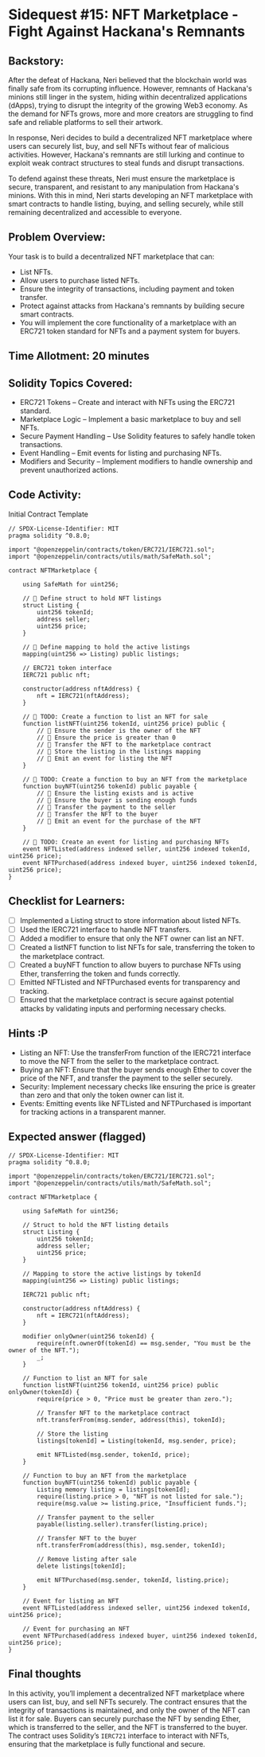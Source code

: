 # Sidequest #15: NFT Marketplace - Fight Against Hackana's Remnants

## Backstory:

After the defeat of Hackana, Neri believed that the blockchain world was finally safe from its corrupting influence. However, remnants of Hackana's minions still linger in the system, hiding within decentralized applications (dApps), trying to disrupt the integrity of the growing Web3 economy. As the demand for NFTs grows, more and more creators are struggling to find safe and reliable platforms to sell their artwork.

In response, Neri decides to build a decentralized NFT marketplace where users can securely list, buy, and sell NFTs without fear of malicious activities. However, Hackana's remnants are still lurking and continue to exploit weak contract structures to steal funds and disrupt transactions.

To defend against these threats, Neri must ensure the marketplace is secure, transparent, and resistant to any manipulation from Hackana's minions. With this in mind, Neri starts developing an NFT marketplace with smart contracts to handle listing, buying, and selling securely, while still remaining decentralized and accessible to everyone.

## Problem Overview:

Your task is to build a decentralized NFT marketplace that can:

- List NFTs.
- Allow users to purchase listed NFTs.
- Ensure the integrity of transactions, including payment and token transfer.
- Protect against attacks from Hackana's remnants by building secure smart contracts.
- You will implement the core functionality of a marketplace with an ERC721 token standard for NFTs and a payment system for buyers.

## Time Allotment: 20 minutes

## Solidity Topics Covered:

- ERC721 Tokens – Create and interact with NFTs using the ERC721 standard.
- Marketplace Logic – Implement a basic marketplace to buy and sell NFTs.
- Secure Payment Handling – Use Solidity features to safely handle token transactions.
- Event Handling – Emit events for listing and purchasing NFTs.
- Modifiers and Security – Implement modifiers to handle ownership and prevent unauthorized actions.

## Code Activity:

Initial Contract Template

```solidity
// SPDX-License-Identifier: MIT
pragma solidity ^0.8.0;

import "@openzeppelin/contracts/token/ERC721/IERC721.sol";
import "@openzeppelin/contracts/utils/math/SafeMath.sol";

contract NFTMarketplace {

    using SafeMath for uint256;

    // 🚩 Define struct to hold NFT listings
    struct Listing {
        uint256 tokenId;
        address seller;
        uint256 price;
    }

    // 🚩 Define mapping to hold the active listings
    mapping(uint256 => Listing) public listings;

    // ERC721 token interface
    IERC721 public nft;

    constructor(address nftAddress) {
        nft = IERC721(nftAddress);
    }

    // 🚩 TODO: Create a function to list an NFT for sale
    function listNFT(uint256 tokenId, uint256 price) public {
        // 🚩 Ensure the sender is the owner of the NFT
        // 🚩 Ensure the price is greater than 0
        // 🚩 Transfer the NFT to the marketplace contract
        // 🚩 Store the listing in the listings mapping
        // 🚩 Emit an event for listing the NFT
    }

    // 🚩 TODO: Create a function to buy an NFT from the marketplace
    function buyNFT(uint256 tokenId) public payable {
        // 🚩 Ensure the listing exists and is active
        // 🚩 Ensure the buyer is sending enough funds
        // 🚩 Transfer the payment to the seller
        // 🚩 Transfer the NFT to the buyer
        // 🚩 Emit an event for the purchase of the NFT
    }

    // 🚩 TODO: Create an event for listing and purchasing NFTs
    event NFTListed(address indexed seller, uint256 indexed tokenId, uint256 price);
    event NFTPurchased(address indexed buyer, uint256 indexed tokenId, uint256 price);
}
```

## Checklist for Learners:

- [ ] Implemented a Listing struct to store information about listed NFTs.
- [ ] Used the IERC721 interface to handle NFT transfers.
- [ ] Added a modifier to ensure that only the NFT owner can list an NFT.
- [ ] Created a listNFT function to list NFTs for sale, transferring the token to the marketplace contract.
- [ ] Created a buyNFT function to allow buyers to purchase NFTs using Ether, transferring the token and funds correctly.
- [ ] Emitted NFTListed and NFTPurchased events for transparency and tracking.
- [ ] Ensured that the marketplace contract is secure against potential attacks by validating inputs and performing necessary checks.

## Hints :P

- Listing an NFT: Use the transferFrom function of the IERC721 interface to move the NFT from the seller to the marketplace contract.
- Buying an NFT: Ensure that the buyer sends enough Ether to cover the price of the NFT, and transfer the payment to the seller securely.
- Security: Implement necessary checks like ensuring the price is greater than zero and that only the token owner can list it.
- Events: Emitting events like NFTListed and NFTPurchased is important for tracking actions in a transparent manner.

## Expected answer (flagged)

```solidity
// SPDX-License-Identifier: MIT
pragma solidity ^0.8.0;

import "@openzeppelin/contracts/token/ERC721/IERC721.sol";
import "@openzeppelin/contracts/utils/math/SafeMath.sol";

contract NFTMarketplace {

    using SafeMath for uint256;

    // Struct to hold the NFT listing details
    struct Listing {
        uint256 tokenId;
        address seller;
        uint256 price;
    }

    // Mapping to store the active listings by tokenId
    mapping(uint256 => Listing) public listings;

    IERC721 public nft;

    constructor(address nftAddress) {
        nft = IERC721(nftAddress);
    }

    modifier onlyOwner(uint256 tokenId) {
        require(nft.ownerOf(tokenId) == msg.sender, "You must be the owner of the NFT.");
        _;
    }

    // Function to list an NFT for sale
    function listNFT(uint256 tokenId, uint256 price) public onlyOwner(tokenId) {
        require(price > 0, "Price must be greater than zero.");

        // Transfer NFT to the marketplace contract
        nft.transferFrom(msg.sender, address(this), tokenId);

        // Store the listing
        listings[tokenId] = Listing(tokenId, msg.sender, price);

        emit NFTListed(msg.sender, tokenId, price);
    }

    // Function to buy an NFT from the marketplace
    function buyNFT(uint256 tokenId) public payable {
        Listing memory listing = listings[tokenId];
        require(listing.price > 0, "NFT is not listed for sale.");
        require(msg.value >= listing.price, "Insufficient funds.");

        // Transfer payment to the seller
        payable(listing.seller).transfer(listing.price);

        // Transfer NFT to the buyer
        nft.transferFrom(address(this), msg.sender, tokenId);

        // Remove listing after sale
        delete listings[tokenId];

        emit NFTPurchased(msg.sender, tokenId, listing.price);
    }

    // Event for listing an NFT
    event NFTListed(address indexed seller, uint256 indexed tokenId, uint256 price);

    // Event for purchasing an NFT
    event NFTPurchased(address indexed buyer, uint256 indexed tokenId, uint256 price);
}
```

## Final thoughts

In this activity, you’ll implement a decentralized NFT marketplace where users can list, buy, and sell NFTs securely. The contract ensures that the integrity of transactions is maintained, and only the owner of the NFT can list it for sale. Buyers can securely purchase the NFT by sending Ether, which is transferred to the seller, and the NFT is transferred to the buyer. The contract uses Solidity’s `IERC721` interface to interact with NFTs, ensuring that the marketplace is fully functional and secure.
